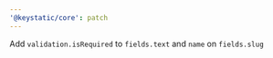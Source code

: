 ```yaml
---
'@keystatic/core': patch
---
```


Add `validation.isRequired` to `fields.text` and `name` on `fields.slug`
